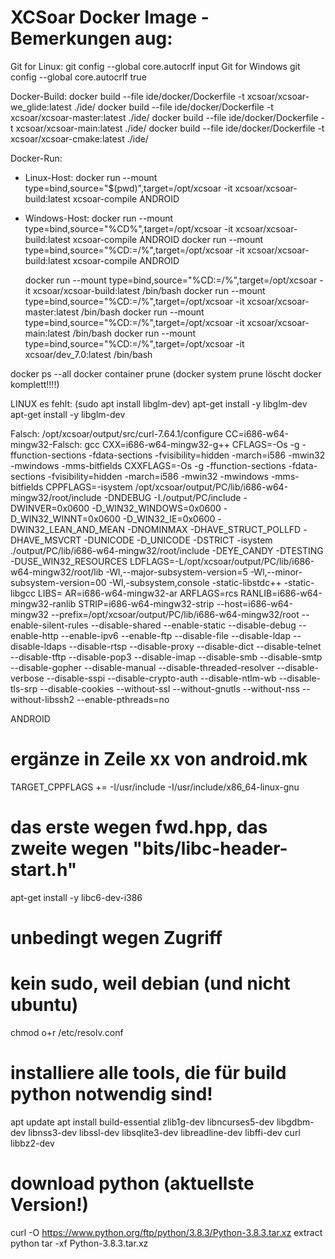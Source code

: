 # XCSoar Docker Image - Bemerkungen aug:

Git for Linux:
git config --global core.autocrlf input
Git for Windows
git config --global core.autocrlf true

Docker-Build:
docker build --file ide/docker/Dockerfile -t xcsoar/xcsoar-we_glide:latest ./ide/
docker build --file ide/docker/Dockerfile -t xcsoar/xcsoar-master:latest ./ide/
docker build --file ide/docker/Dockerfile -t xcsoar/xcsoar-main:latest ./ide/
docker build --file ide/docker/Dockerfile -t xcsoar/xcsoar-cmake:latest ./ide/

Docker-Run:
 - Linux-Host:
   docker run --mount type=bind,source="$(pwd)",target=/opt/xcsoar -it xcsoar/xcsoar-build:latest xcsoar-compile ANDROID
 - Windows-Host:
   docker run --mount type=bind,source="%CD%",target=/opt/xcsoar -it xcsoar/xcsoar-build:latest xcsoar-compile ANDROID
   docker run --mount type=bind,source="%CD:\=/%",target=/opt/xcsoar -it xcsoar/xcsoar-build:latest xcsoar-compile ANDROID

   docker run --mount type=bind,source="%CD:\=/%",target=/opt/xcsoar -it xcsoar/xcsoar-build:latest /bin/bash
  docker run --mount type=bind,source="%CD:\=/%",target=/opt/xcsoar -it xcsoar/xcsoar-master:latest /bin/bash
  docker run --mount type=bind,source="%CD:\=/%",target=/opt/xcsoar -it xcsoar/xcsoar-main:latest /bin/bash
  docker run --mount type=bind,source="%CD:\=/%",target=/opt/xcsoar -it xcsoar/dev_7.0:latest /bin/bash

docker ps --all
docker container prune
(docker system prune löscht docker komplett!!!!)

LINUX es fehlt:
(sudo apt install libglm-dev)
apt-get install -y libglm-dev
apt-get install -y libglm-dev


Falsch: /opt/xcsoar/output/src/curl-7.64.1/configure CC=i686-w64-mingw32-Falsch: gcc CXX=i686-w64-mingw32-g++ CFLAGS=-Os -g -ffunction-sections -fdata-sections -fvisibility=hidden  -march=i586 -mwin32 -mwindows -mms-bitfields CXXFLAGS=-Os -g -ffunction-sections -fdata-sections -fvisibility=hidden  -march=i586 -mwin32 -mwindows -mms-bitfields CPPFLAGS=-isystem /opt/xcsoar/output/PC/lib/i686-w64-mingw32/root/include -DNDEBUG -I./output/PC/include -DWINVER=0x0600 -D_WIN32_WINDOWS=0x0600 -D_WIN32_WINNT=0x0600 -D_WIN32_IE=0x0600 -DWIN32_LEAN_AND_MEAN -DNOMINMAX -DHAVE_STRUCT_POLLFD -DHAVE_MSVCRT -DUNICODE -D_UNICODE -DSTRICT -isystem ./output/PC/lib/i686-w64-mingw32/root/include -DEYE_CANDY -DTESTING -DUSE_WIN32_RESOURCES   LDFLAGS=-L/opt/xcsoar/output/PC/lib/i686-w64-mingw32/root/lib -Wl,--major-subsystem-version=5 -Wl,--minor-subsystem-version=00 -Wl,-subsystem,console -static-libstdc++ -static-libgcc  LIBS=  AR=i686-w64-mingw32-ar ARFLAGS=rcs RANLIB=i686-w64-mingw32-ranlib STRIP=i686-w64-mingw32-strip --host=i686-w64-mingw32 --prefix=/opt/xcsoar/output/PC/lib/i686-w64-mingw32/root --enable-silent-rules --disable-shared --enable-static --disable-debug --enable-http --enable-ipv6 --enable-ftp --disable-file --disable-ldap --disable-ldaps --disable-rtsp --disable-proxy --disable-dict --disable-telnet --disable-tftp --disable-pop3 --disable-imap --disable-smb --disable-smtp --disable-gopher --disable-manual --disable-threaded-resolver --disable-verbose --disable-sspi --disable-crypto-auth --disable-ntlm-wb --disable-tls-srp --disable-cookies --without-ssl --without-gnutls --without-nss --without-libssh2 --enable-pthreads=no

ANDROID
# ergänze in Zeile xx von android.mk
TARGET_CPPFLAGS += -I/usr/include -I/usr/include/x86_64-linux-gnu
# das erste wegen fwd.hpp, das zweite wegen "bits/libc-header-start.h"

apt-get install -y libc6-dev-i386


# unbedingt wegen Zugriff
# kein sudo, weil debian (und nicht ubuntu)
chmod o+r /etc/resolv.conf
# installiere alle tools, die für build python notwendig sind!
apt update
apt install build-essential zlib1g-dev libncurses5-dev libgdbm-dev libnss3-dev libssl-dev libsqlite3-dev libreadline-dev libffi-dev curl libbz2-dev
# download python (aktuellste Version!)
curl -O https://www.python.org/ftp/python/3.8.3/Python-3.8.3.tar.xz
extract python
tar -xf Python-3.8.3.tar.xz

